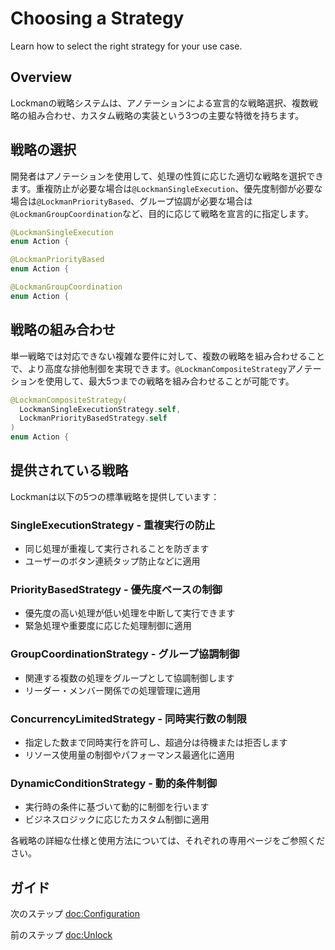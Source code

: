 # Choosing a Strategy

Learn how to select the right strategy for your use case.

## Overview

Lockmanの戦略システムは、アノテーションによる宣言的な戦略選択、複数戦略の組み合わせ、カスタム戦略の実装という3つの主要な特徴を持ちます。

## 戦略の選択

開発者はアノテーションを使用して、処理の性質に応じた適切な戦略を選択できます。重複防止が必要な場合は`@LockmanSingleExecution`、優先度制御が必要な場合は`@LockmanPriorityBased`、グループ協調が必要な場合は`@LockmanGroupCoordination`など、目的に応じて戦略を宣言的に指定します。

```swift
@LockmanSingleExecution
enum Action {

@LockmanPriorityBased  
enum Action {

@LockmanGroupCoordination
enum Action {
```

## 戦略の組み合わせ

単一戦略では対応できない複雑な要件に対して、複数の戦略を組み合わせることで、より高度な排他制御を実現できます。`@LockmanCompositeStrategy`アノテーションを使用して、最大5つまでの戦略を組み合わせることが可能です。

```swift
@LockmanCompositeStrategy(
  LockmanSingleExecutionStrategy.self,
  LockmanPriorityBasedStrategy.self
)
enum Action {
```

## 提供されている戦略

Lockmanは以下の5つの標準戦略を提供しています：

### SingleExecutionStrategy - 重複実行の防止

- 同じ処理が重複して実行されることを防ぎます
- ユーザーのボタン連続タップ防止などに適用

### PriorityBasedStrategy - 優先度ベースの制御

- 優先度の高い処理が低い処理を中断して実行できます
- 緊急処理や重要度に応じた処理制御に適用

### GroupCoordinationStrategy - グループ協調制御

- 関連する複数の処理をグループとして協調制御します
- リーダー・メンバー関係での処理管理に適用

### ConcurrencyLimitedStrategy - 同時実行数の制限

- 指定した数まで同時実行を許可し、超過分は待機または拒否します
- リソース使用量の制御やパフォーマンス最適化に適用

### DynamicConditionStrategy - 動的条件制御

- 実行時の条件に基づいて動的に制御を行います
- ビジネスロジックに応じたカスタム制御に適用

各戦略の詳細な仕様と使用方法については、それぞれの専用ページをご参照ください。

## ガイド

次のステップ <doc:Configuration>

前のステップ <doc:Unlock>
